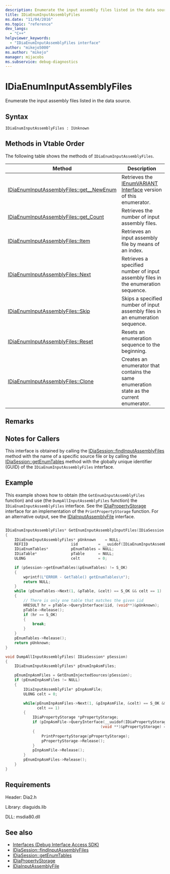 ```yaml
---
description: Enumerate the input assembly files listed in the data source.
title: IDiaEnumInputAssemblyFiles
ms.date: "11/04/2016"
ms.topic: "reference"
dev_langs:
  - "C++"
helpviewer_keywords:
  - "IDiaEnumInputAssemblyFiles interface"
author: "mikejo5000"
ms.author: "mikejo"
manager: mijacobs
ms.subservice: debug-diagnostics
---
```


# IDiaEnumInputAssemblyFiles

Enumerate the input assembly files listed in the data source.

## Syntax

`IDiaEnumInputAssemblyFiles : IUnknown`

## Methods in Vtable Order

The following table shows the methods of `IDiaEnumInputAssemblyFiles`.

|Method|Description|
|------------|-----------------|
|[IDiaEnumInputAssemblyFiles::get__NewEnum](../../debugger/debug-interface-access/idiaenuminputassemblyfiles-get-newenum.md)|Retrieves the [IEnumVARIANT Interface](/previous-versions/windows/desktop/api/oaidl/nn-oaidl-ienumvariant) version of this enumerator.|
|[IDiaEnumInputAssemblyFiles::get_Count](../../debugger/debug-interface-access/idiaenuminputassemblyfiles-get-count.md)|Retrieves the number of input assembly files.|
|[IDiaEnumInputAssemblyFiles::Item](../../debugger/debug-interface-access/idiaenuminputassemblyfiles-item.md)|Retrieves an input assembly file by means of an index.|
|[IDiaEnumInputAssemblyFiles::Next](../../debugger/debug-interface-access/idiaenuminputassemblyfiles-next.md)|Retrieves a specified number of input assembly files in the enumeration sequence.|
|[IDiaEnumInputAssemblyFiles::Skip](../../debugger/debug-interface-access/idiaenuminputassemblyfiles-skip.md)|Skips a specified number of input assembly files in an enumeration sequence.|
|[IDiaEnumInputAssemblyFiles::Reset](../../debugger/debug-interface-access/idiaenuminputassemblyfiles-reset.md)|Resets an enumeration sequence to the beginning.|
|[IDiaEnumInputAssemblyFiles::Clone](../../debugger/debug-interface-access/idiaenuminputassemblyfiles-clone.md)|Creates an enumerator that contains the same enumeration state as the current enumerator.|

## Remarks

## Notes for Callers

This interface is obtained by calling the [IDiaSession::findInputAssemblyFiles](../../debugger/debug-interface-access/idiasession-findinputassemblyfiles.md) method with the name of a specific source file or by calling the [IDiaSession::getEnumTables](../../debugger/debug-interface-access/idiasession-getenumtables.md) method with the globally unique identifier (GUID) of the `IDiaEnumInputAssemblyFiles` interface.

## Example

This example shows how to obtain (the `GetEnumInputAssemblyFiles` function) and use (the `DumpAllInputAssemblyFiles` function) the `IDiaEnumInputAssemblyFiles` interface. See the [IDiaPropertyStorage](../../debugger/debug-interface-access/idiapropertystorage.md) interface for an implementation of the `PrintPropertyStorage` function. For an alternative output, see the [IDiaInputAssemblyFile](../../debugger/debug-interface-access/idiainputassemblyfile.md) interface.

```c++

IDiaEnumInputAssemblyFiles* GetEnumInputAssemblyInputFiles(IDiaSession *pSession)
{
    IDiaEnumInputAssemblyFiles* pUnknown    = NULL;
    REFIID                   iid         = __uuidof(IDiaEnumInputAssemblyFiles);
    IDiaEnumTables*          pEnumTables = NULL;
    IDiaTable*               pTable      = NULL;
    ULONG                    celt        = 0;

    if (pSession->getEnumTables(&pEnumTables) != S_OK)
    {
        wprintf(L"ERROR - GetTable() getEnumTables\n");
        return NULL;
    }
    while (pEnumTables->Next(1, &pTable, &celt) == S_OK && celt == 1)
    {
        // There is only one table that matches the given iid
        HRESULT hr = pTable->QueryInterface(iid, (void**)&pUnknown);
        pTable->Release();
        if (hr == S_OK)
        {
            break;
        }
    }
    pEnumTables->Release();
    return pUnknown;
}

void DumpAllInputAssemblyFiles( IDiaSession* pSession)
{
    IDiaEnumInputAssemblyFiles* pEnumInpAsmFiles;

    pEnumInpAsmFiles = GetEnumInjectedSources(pSession);
    if (pEnumInpAsmFiles != NULL)
    {
        IDiaInputAssemblyFile* pInpAsmFile;
        ULONG celt = 0;

        while(pEnumInpAsmFiles->Next(1, &pInpAsmFile, &celt) == S_OK &&
              celt == 1)
        {
            IDiaPropertyStorage *pPropertyStorage;
            if (pInpAsmFile->QueryInterface(__uuidof(IDiaPropertyStorage),
                                          (void **)&pPropertyStorage) == S_OK)
            {
                PrintPropertyStorage(pPropertyStorage);
                pPropertyStorage->Release();
            }
            pInpAsmFile->Release();
        }
        pEnumInpAsmFiles->Release();
    }
}
```

## Requirements

Header: Dia2.h

Library: diaguids.lib

DLL: msdia80.dll

## See also

- [Interfaces (Debug Interface Access SDK)](../../debugger/debug-interface-access/interfaces-debug-interface-access-sdk.md)
- [IDiaSession::findInputAssemblyFiles](../../debugger/debug-interface-access/idiasession-findinputassemblyfiles.md)
- [IDiaSession::getEnumTables](../../debugger/debug-interface-access/idiasession-getenumtables.md)
- [IDiaPropertyStorage](../../debugger/debug-interface-access/idiapropertystorage.md)
- [IDiaInputAssemblyFile](../../debugger/debug-interface-access/idiainputassemblyfile.md)
